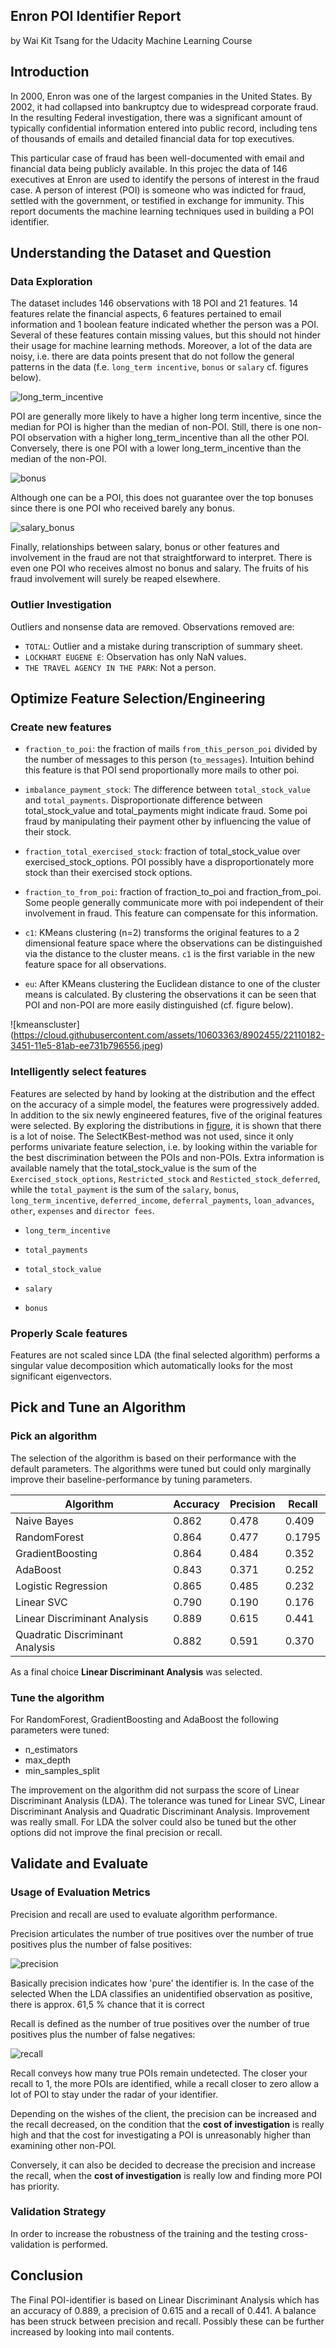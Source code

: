 ## Enron POI Identifier Report

by Wai Kit Tsang for the Udacity Machine Learning Course

## Introduction

In 2000, Enron was one of the largest companies in the United States. By 2002, it had collapsed into bankruptcy due to widespread corporate fraud. In the resulting Federal investigation, there was a significant amount of typically confidential information entered into public record, including tens of thousands of emails and detailed financial data for top executives. 

This particular case of fraud has been well-documented with email and financial data being publicly available. In this projec the data of 146 executives at Enron are used to identify the persons of interest in the fraud case. A person of interest (POI) is someone who was indicted for fraud, settled with the government, or testified in exchange for immunity.  This report documents the machine learning techniques used in building a POI identifier. 

## Understanding the Dataset and Question

### Data Exploration
The dataset includes 146 observations with 18 POI and 21 features. 14 features relate the financial aspects, 6 features pertained to email information and 1 boolean feature indicated whether the person was a POI. Several of these features contain missing values, but this should not hinder their usage for machine learning methods. Moreover, a lot of the data are noisy, i.e. there are data points present that do not follow the general patterns in the data (f.e. `long_term incentive`, `bonus` or `salary` cf. figures below). 

![long_term_incentive](https://cloud.githubusercontent.com/assets/10603363/8902226/9c6728fa-344f-11e5-93ec-ef6a3b93b6d1.jpg)

POI are generally more likely to have a higher long term incentive, since the median for POI is higher than the median of non-POI. Still, there is one non-POI observation with a higher long_term_incentive than all the other POI. Conversely, there is one POI with a lower long_term_incentive than the median of the non-POI.

![bonus](https://cloud.githubusercontent.com/assets/10603363/8902486/4d5bd592-3451-11e5-9a19-d2a955d5ab30.jpg)

Although one can be a POI, this does not guarantee over the top bonuses since there is one POI who received barely any bonus. 

![salary_bonus](https://cloud.githubusercontent.com/assets/10603363/8902219/8dd53fb6-344f-11e5-9bdd-baac5c62ab56.jpeg)

Finally, relationships between salary, bonus or other features and involvement in the fraud are not that straightforward to interpret. There is even one POI who receives almost no bonus and salary. The fruits of his fraud involvement will surely be reaped elsewhere. 


### Outlier Investigation
Outliers and nonsense data are removed. Observations removed are:
 
* `TOTAL`: Outlier and a mistake during transcription of summary sheet.
* `LOCKHART EUGENE E`: Observation has only NaN values.
* `THE TRAVEL AGENCY IN THE PARK`: Not a person.

## Optimize Feature Selection/Engineering

### Create new features

* `fraction_to_poi`: the fraction of mails `from_this_person_poi` divided by the number of messages to this person (`to_messages`). Intuition behind this feature is that POI send proportionally more mails to other poi. 

* `imbalance_payment_stock`: The difference between `total_stock_value` and `total_payments`. Disproportionate difference between total_stock_value and total_payments might indicate fraud. Some poi fraud by manipulating their payment other by influencing the value of their stock.

* `fraction_total_exercised_stock`: fraction of total_stock_value over exercised_stock_options. POI possibly have a disproportionately more stock than their exercised stock options.

* `fraction_to_from_poi`: fraction of fraction_to_poi and fraction_from_poi. Some people generally communicate more with poi independent of their involvement in fraud. This feature can compensate for this information.

* `c1`: KMeans clustering (n=2) transforms the original features to a 2 dimensional feature space where the observations can be distinguished via the distance to the cluster means. `c1` is the first variable in the new feature space for all observations. 

* `eu`: After KMeans clustering the Euclidean distance to one of the cluster means is calculated. By clustering the observations it can be seen that POI and non-POI are more easily distinguished (cf. figure below).

![kmeanscluster]
(https://cloud.githubusercontent.com/assets/10603363/8902455/22110182-3451-11e5-81ab-ee731b796556.jpeg)

### Intelligently select features

Features are selected by hand by looking at the distribution and the effect on the accuracy of a simple model, the features were progressively added. In addition to the six newly engineered features, five of the original features were selected. By exploring the distributions in [figure](./figure), it is shown that there is a lot of noise. The SelectKBest-method was not used, since it only performs univariate feature selection, i.e. by looking within the variable for the best discrimination between the POIs and non-POIs. Extra information is available namely that the total_stock_value is the sum of the `Exercised_stock_options`, `Restricted_stock` and `Resticted_stock_deferred`, while the `total_payment` is the sum of the `salary`, `bonus`, `long_term_incentive`, `deferred_income`, `deferral_payments`, `loan_advances`, `other`, `expenses` and `director fees`. 

* `long_term_incentive`

* `total_payments`

* `total_stock_value`

* `salary`

* `bonus`

### Properly Scale features

Features are not scaled since LDA (the final selected algorithm) performs a singular value decomposition which automatically looks for the most significant eigenvectors. 

## Pick and Tune an Algorithm

### Pick an algorithm

The selection of the algorithm is based on their performance with the default parameters. The algorithms were tuned but could only marginally improve their baseline-performance by tuning parameters. 

 Algorithm| Accuracy | Precision | Recall 
----------| ---------|-----------|--------
Naive Bayes | 0.862 | 0.478     | 0.409
RandomForest | 0.864 | 0.477     | 0.1795
GradientBoosting | 0.864 | 0.484     | 0.352
AdaBoost | 0.843 | 0.371     | 0.252
Logistic Regression | 0.865 | 0.485 | 0.232
Linear SVC | 0.790 | 0.190 | 0.176 | 0.182
Linear Discriminant Analysis | 0.889 | 0.615 | 0.441 
Quadratic Discriminant Analysis | 0.882 | 0.591 | 0.370

As a final choice **Linear Discriminant Analysis** was selected.

### Tune the algorithm

For RandomForest, GradientBoosting and AdaBoost the following parameters were tuned:
* n_estimators
* max_depth
* min_samples_split

The improvement on the algorithm did not surpass the score of Linear Discriminant Analysis (LDA). The tolerance was tuned for Linear SVC, Linear Discriminant Analysis and Quadratic Discriminant Analysis. Improvement was really small. For LDA the solver could also be tuned but the other options did not improve the final precision or recall. 

## Validate and Evaluate

### Usage of Evaluation Metrics
Precision and recall are used to evaluate algorithm performance. 

Precision articulates the number of true positives over the number of true positives plus the number of false positives:

![precision](https://cloud.githubusercontent.com/assets/10603363/8906883/7ae80d84-3472-11e5-9aea-ede8a37435ea.png)

Basically precision indicates how 'pure' the identifier is. In the case of the selected When the LDA classifies an unidentified observation as positive, there is approx. 61,5 % chance that it is correct

Recall is defined as the number of true positives over the number of true positives plus the number of false negatives:

![recall](https://cloud.githubusercontent.com/assets/10603363/8906889/84b81e4e-3472-11e5-9fbd-4b0ef8487561.png)

Recall conveys how many true POIs remain undetected. The closer your recall to 1, the more POIs are identified, while a recall closer to zero allow a lot of POI to stay under the radar of your identifier. 

Depending on the wishes of the client, the precision can be increased and the recall decreased, on the condition that the **cost of investigation** is really high and that the cost for investigating a POI is unreasonably higher than examining other non-POI. 

Conversely, it can also be decided to decrease the precision and increase the recall, when the **cost of investigation** is really low and finding more POI has priority. 

### Validation Strategy

In order to increase the robustness of the training and the testing cross-validation is performed. 

## Conclusion

The Final POI-identifier is based on Linear Discriminant Analysis which has an accuracy of 0.889, a precision of 0.615 and a recall of 0.441. A balance has been struck between precision and recall. Possibly these can be further increased by looking into mail contents. 







